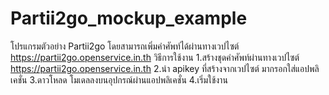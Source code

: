 # Partii2go_mockup_example
โปรแกรมตัวอย่าง Partii2go โดยสามารถเพิ่มคำศัพท์ได้ผ่านทางเวปไซต์ https://partii2go.openservice.in.th
วิธีการใช้งาน
1.สร้างชุดคำศัพท์ผ่านทางเวปไซต์ https://partii2go.openservice.in.th
2.นำ apikey ที่สร้างจากเวปไซต์ มากรอกใส่แอปพลิเคชั่น
3.ดาวโหลด โมเดลลงบนอุปกรณ์ผ่านแอปพลิเคชั่น
4.เริ่มใช้งาน

